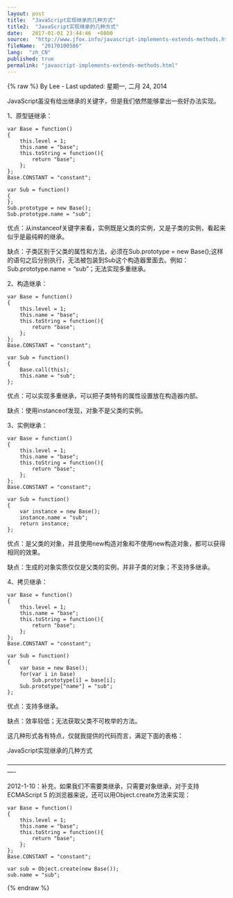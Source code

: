 ```yaml
---
layout: post
title:  "JavaScript实现继承的几种方式"
title2:  "JavaScript实现继承的几种方式"
date:   2017-01-01 23:44:46  +0800
source:  "http://www.jfox.info/javascript-implements-extends-methods.html"
fileName:  "20170100586"
lang:  "zh_CN"
published: true
permalink: "javascript-implements-extends-methods.html"
---
```

{% raw %}
By Lee - Last updated: 星期一, 二月 24, 2014

JavaScript虽没有给出继承的关键字，但是我们依然能够拿出一些好办法实现。

1、原型链继承：

    var Base = function() 
    { 
        this.level = 1; 
        this.name = "base"; 
        this.toString = function(){  
            return "base"; 
        }; 
    }; 
    Base.CONSTANT = "constant"; 
       
    var Sub = function() 
    { 
    }; 
    Sub.prototype = new Base(); 
    Sub.prototype.name = "sub";
    

优点：从instanceof关键字来看，实例既是父类的实例，又是子类的实例，看起来似乎是最纯粹的继承。

缺点：子类区别于父类的属性和方法，必须在Sub.prototype = new Base();这样的语句之后分别执行，无法被包装到Sub这个构造器里面去。例如：Sub.prototype.name = “sub”；无法实现多重继承。

2、构造继承：

    
    var Base = function() 
    { 
        this.level = 1; 
        this.name = "base"; 
        this.toString = function(){  
            return "base"; 
        }; 
    }; 
    Base.CONSTANT = "constant"; 
       
    var Sub = function() 
    { 
        Base.call(this); 
        this.name = "sub"; 
    };
    

优点：可以实现多重继承，可以把子类特有的属性设置放在构造器内部。

缺点：使用instanceof发现，对象不是父类的实例。

3、实例继承：

    
    var Base = function() 
    { 
        this.level = 1; 
        this.name = "base"; 
        this.toString = function(){  
            return "base"; 
        }; 
    }; 
    Base.CONSTANT = "constant"; 
       
    var Sub = function() 
    { 
        var instance = new Base(); 
        instance.name = "sub"; 
        return instance; 
    };
    

优点：是父类的对象，并且使用new构造对象和不使用new构造对象，都可以获得相同的效果。

缺点：生成的对象实质仅仅是父类的实例，并非子类的对象；不支持多继承。

4、拷贝继承：

    
    var Base = function() 
    { 
        this.level = 1; 
        this.name = "base"; 
        this.toString = function(){ 
            return "base"; 
        }; 
    }; 
    Base.CONSTANT = "constant"; 
       
    var Sub = function() 
    { 
        var base = new Base(); 
        for(var i in base) 
            Sub.prototype[i] = base[i];  
        Sub.prototype["name"] = "sub"; 
    };
    

优点：支持多继承。

缺点：效率较低；无法获取父类不可枚举的方法。

这几种形式各有特点，仅就我提供的代码而言，满足下面的表格：

JavaScript实现继承的几种方式

—————————————————————————————————————-

2012-1-10：补充，如果我们不需要类继承，只需要对象继承，对于支持 ECMAScript 5 的浏览器来说，还可以用Object.create方法来实现：

    
    var Base = function() 
    { 
        this.level = 1; 
        this.name = "base"; 
        this.toString = function(){ 
            return "base"; 
        }; 
    }; 
    Base.CONSTANT = "constant"; 
       
    var sub = Object.create(new Base());  
    sub.name = "sub";
{% endraw %}
